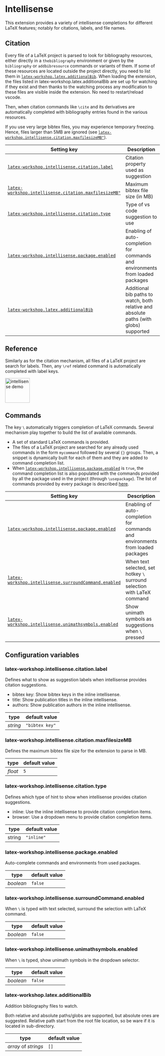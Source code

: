 # Intellisense

This extension provides a variety of intellisense completions for different LaTeX features; notably for citations, labels, and file names.

## Citation

Every file of a LaTeX project is parsed to look for bibliography resources, either directly in a `thebibliography` environment or given by the `bibliography` or `addbibresource` commands or variants of them. If some of these resources are located outside the project directly, you need to list them in [`latex-workshop.latex.additionalBib`](#latex-workshoplatexadditionalBib). When loading the extension, the files listed in latex-workshop.latex.additionalBib are set up for watching if they exist and then thanks to the watching process any modification to these files are visible inside the extension. No need to restart/reload vscode.

Then, when citation commands like `\cite` and its derivatives are automatically completed with bibliography entries found in the various resources.

If you use very large bibtex files, you may experience temporary freezing. Hence, files larger than 5MB are ignored (see [`latex-workshop.intellisense.citation.maxfilesizeMB"`](#latex-workshopintellisensecitationmaxfilesizeMB)).

|                                                 Setting key                                                  |                                      Description                                       |    Default     |           Type           |                           |           |
| ------------------------------------------------------------------------------------------------------------ | -------------------------------------------------------------------------------------- | -------------- | ------------------------ | ------------------------- | --------- |
| [`latex-workshop.intellisense.citation.label`](#latex-workshopintellisensecitationlabel)                  | Citation property used as suggestion                                                   | `"bibtex key"` | _string_: "bibtex key" \ | "title" \                 | "authors" |
| [`latex-workshop.intellisense.citation.maxfilesizeMB"`](#latex-workshopintellisensecitationmaxfilesizeMB) | Maximum bibtex file size (in MB)                                                       | `5`            | _float_                  |                           |           |
| [`latex-workshop.intellisense.citation.type`](#latex-workshopintellisensecitationtype)                    | Type of vs code suggestion to use                                                      | `"inline"`     | _string_: "inline" \     | "browser" (dropdown menu) |           |
| [`latex-workshop.intellisense.package.enabled`](#latex-workshopintellisensepackageenabled)                | Enabling of auto-completion for commands and environments from loaded packages         | `false`        | _boolean_                |                           |           |
| [`latex-workshop.latex.additionalBib`](#latex-workshoplatexadditionalBib)                                  | Additional bib paths to watch, both relative and absolute paths (with globs) supported | `[]`           | _array_ of _strings_     |                           |           |


## Reference

Similarly as for the citation mechanism, all files of a LaTeX project are search for labels. Then, any `\ref` related command is automatically completed with label keys.

<img src="https://github.com/James-Yu/LaTeX-Workshop/raw/master/demo_media/ref.gif" alt="intellisense demo" height="80px">

## Commands

The key `\` automatically triggers completion of LaTeX commands. Several mechanism play together to build the list of available commands.

- A set of standard LaTeX commands is provided.
- The files of a LaTeX project are searched for any already used commands in the form `mycommand` followed by several `{}` groups. Then, a snippet is dynamically built for each of them and they are added to command completion list.
- When [`latex-workshop.intellisense.package.enabled`](#latex-workshopintellisensepackageenabled) is `true`, the command completion list is also populated with the commands provided by all the package used in the project (through `\usepackage`). The list of commands provided by every package is described [here](https://github.com/LaTeXing/LaTeX-cwl).


|                                                  Setting key                                                  |                                  Description                                   | Default |   Type    |
| ------------------------------------------------------------------------------------------------------------- | ------------------------------------------------------------------------------ | ------- | --------- |
| [`latex-workshop.intellisense.package.enabled`](#latex-workshopintellisensepackageenabled)                 | Enabling of auto-completion for commands and environments from loaded packages | `false` | _boolean_ |
| [`latex-workshop.intellisense.surroundCommand.enabled`](#latex-workshopintellisensesurroundCommandenabled) | When text selected, set hotkey `\` surround selection with LaTeX command       | `false` | _boolean_ |
| [`latex-workshop.intellisense.unimathsymbols.enabled`](#latex-workshopintellisenseunimathsymbolsenabled)   | Show unimath symbols as suggestions when `\` pressed                           | `false` | _boolean_ |

## Configuration variables

### latex-workshop.intellisense.citation.label

Defines what to show as suggestion labels when intellisense provides citation suggestions.

- bibtex key: Show bibtex keys in the inline intellisense.
- title: Show publication titles in the inline intellisense.
- authors: Show publication authors in the inline intellisense.

| type     | default value  |
| -------- | -------------- |
| _string_ | `"bibtex key"` |

### latex-workshop.intellisense.citation.maxfilesizeMB

Defines the maximum bibtex file size for the extension to parse in MB.

| type    | default value |
| ------- | ------------- |
| _float_ | `5`           |

### latex-workshop.intellisense.citation.type

Defines which type of hint to show when intellisense provides citation suggestions.

- inline: Use the inline intellisense to provide citation completion items.
- browser: Use a dropdown menu to provide citation completion items.

| type   | default value |
| ------ | ------------- |
| string | `"inline"`    |

### latex-workshop.intellisense.package.enabled

Auto-complete commands and environments from used packages.

| type      | default value |
| --------- | ------------- |
| _boolean_ | `false`       |

### latex-workshop.intellisense.surroundCommand.enabled

When `\` is typed with text selected, surround the selection with LaTeX command.

| type      | default value |
| --------- | ------------- |
| _boolean_ | `false`       |

### latex-workshop.intellisense.unimathsymbols.enabled

When `\` is typed, show unimath symbols in the dropdown selector.

| type      | default value |
| --------- | ------------- |
| _boolean_ | `false`       |

### latex-workshop.latex.additionalBib

Addition bibliography files to watch.

Both relative and absolute paths/globs are supported, but absolute ones are suggested. Relative path start from the root file location, so be ware if it is located in sub-directory.

| type                 | default value |
| -------------------- | ------------- |
| _array_ of _strings_ | `[]`          |
